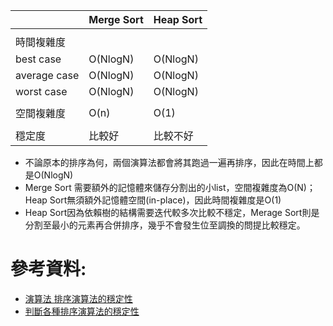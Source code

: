

|      | Merge Sort  | Heap Sort |
| ------------  | ----  | ---  |
|  |   | |
|  時間複雜度 |||
|   best case | O(NlogN)   |O(NlogN)   | 
| average case    |O(NlogN)   |O(NlogN) | 
| worst case	   |O(NlogN)  |O(NlogN) |
|  |   | |
| 空間複雜度 | O(n)  |  Ο(1)   | 
|  |   | |
| 穩定度 | 比較好   |  比較不好  | 

* 不論原本的排序為何，兩個演算法都會將其跑過一遍再排序，因此在時間上都是O(NlogN)
* Merge Sort 需要額外的記憶體來儲存分割出的小list，空間複雜度為O(N)；Heap Sort無須額外記憶體空間(in-place)，因此時間複雜度是O(1)
* Heap Sort因為依賴樹的結構需要迭代較多次比較不穩定，Merage Sort則是分割至最小的元素再合併排序，幾乎不會發生位至調換的問提比較穩定。
 

# 參考資料:
* [演算法 排序演算法的穩定性](https://www.itread01.com/content/1543897622.html)
* [判斷各種排序演算法的穩定性](https://codertw.com/%E7%A8%8B%E5%BC%8F%E8%AA%9E%E8%A8%80/548443/#outline__1)
